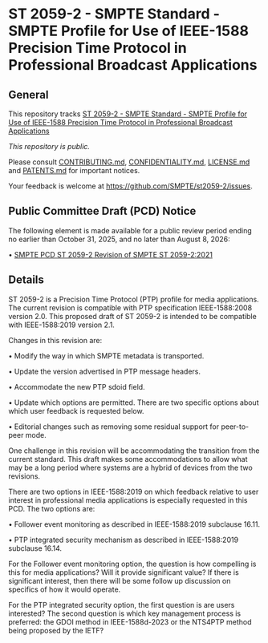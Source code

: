 # ST 2059-2 - SMPTE Standard - SMPTE Profile for Use of IEEE-1588 Precision Time Protocol in Professional Broadcast Applications
## General
This repository tracks [ST 2059-2 - SMPTE Standard - SMPTE Profile for Use of IEEE-1588 Precision Time Protocol in Professional Broadcast Applications](https://doi.org/10.5594/SMPTE.ST2059-2.2021)

_This repository is *public*._

Please consult [CONTRIBUTING.md](./CONTRIBUTING.md), [CONFIDENTIALITY.md](./CONFIDENTIALITY.md), [LICENSE.md](./LICENSE.md) and
[PATENTS.md](./PATENTS.md) for important notices.

Your feedback is welcome at https://github.com/SMPTE/st2059-2/issues.

## Public Committee Draft (PCD) Notice

The following element is made available for a public review period ending no earlier than October 31, 2025, and no later than August 8, 2026:

  •  [SMPTE PCD ST 2059-2 Revision of SMPTE ST 2059-2:2021](./32NF-PCD-ST-2059-2-revision-PTP-Profile-2024-10-04.pdf)

## Details

ST 2059-2 is a Precision Time Protocol (PTP) profile for media applications.  The current revision is compatible with PTP specification IEEE-1588:2008 version 2.0. This proposed draft of ST 2059-2 is intended to be compatible with IEEE-1588:2019 version 2.1.

Changes in this revision are:

  •  Modify the way in which SMPTE metadata is transported.

  •  Update the version advertised in PTP message headers.
 
  •  Accommodate the new PTP sdoid field.
 
  •  Update which options are permitted.  There are two specific options about which user feedback is requested below.
 
  •  Editorial changes such as removing some residual support for peer-to-peer mode.

One challenge in this revision will be accommodating the transition from the current standard. This draft makes some accommodations to allow what may be a long period where systems are a hybrid of devices from the two revisions.

There are two options in IEEE-1588:2019 on which feedback relative to user interest in professional media applications is especially requested in this PCD.  The two options are:

  •  Follower event monitoring as described in IEEE-1588:2019 subclause 16.11.
  
  •  PTP integrated security mechanism as described in IEEE-1588:2019 subclause 16.14.

For the Follower event monitoring option, the question is how compelling is this for media applications?   Will it provide significant value?  If there is significant interest, then there will be some follow up discussion on specifics of how it would operate.

For the PTP integrated security option, the first question is are users interested?  The second question is which key management process is preferred: the GDOI method in IEEE-1588d-2023 or the NTS4PTP method being proposed by the IETF?
